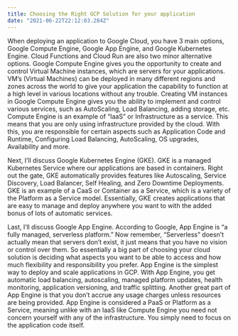 ```yaml
---
title: Choosing the Right GCP Solution for your application
date: "2021-06-22T22:12:03.284Z"
---
```

When deploying an application to Google Cloud, you have 3 main options, Google Compute Engine, Google App Engine, and Google Kubernetes Engine. Cloud Functions and Cloud Run are also two minor alternative options. Google Compute Engine gives you the opportunity to create and control Virtual Machine instances, which are servers for your applications. VM’s (Virtual Machines) can be deployed in many different regions and zones across the world to give your application the capability to function at a high level in various locations without any trouble. Creating VM instances in Google Compute Engine gives you the ability to implement and control various services, such as AutoScaling, Load Balancing, adding storage, etc. Compute Engine is an example of “IaaS” or Infrastructure as a service. This means that you are only using infrastructure provided by the cloud. With this, you are responsible for certain aspects such as Application Code and Runtime, Configuring Load Balancing, AutoScaling, OS upgrades, Availability and more.

Next, I’ll discuss Google Kubernetes Engine (GKE). GKE is a managed Kubernetes Service where our applications are based in containers. Right out the gate, GKE automatically provides features like Autoscaling, Service Discovery, Load Balancer, Self Healing, and Zero Downtime Deployments. GKE is an example of a CaaS or Container as a Service, which is a variety of the Platform as a Service model. Essentially, GKE creates applications that are easy to manage and deploy anywhere you want to with the added bonus of lots of automatic services.

Last, I’ll discuss Google App Engine. According to Google, App Engine is “a fully managed, serverless platform.” Now remember, “Serverless” doesn’t actually mean that servers don’t exist, it just means that you have no vision or control over them. So essentially a big part of choosing your cloud solution is deciding what aspects you want to be able to access and how much flexibility and responsibility you prefer. App Engine is the simplest way to deploy and scale applications in GCP. With App Engine, you get automatic load balancing, autoscaling, managed platform updates, health monitoring, application versioning, and traffic splitting. Another great part of App Engine is that you don’t accrue any usage charges unless resources are being provided. App Engine is considered a PaaS or Platform as a Service, meaning unlike with an IaaS like Compute Engine you need not concern yourself with any of the infrastructure. You simply need to focus on the application code itself.